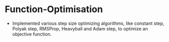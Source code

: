 # Function-Optimisation
 - Implemented various step size optimizing algorithms, like constant step, Polyak step, RMSProp, Heavyball and Adam step, to optimize an objective function.
